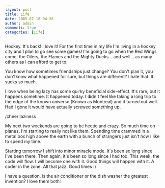 ```yaml
---
layout: post
title: Life
date: 2005-07-18 04:36
author: admin
comments: true
categories: [Life]
---
```

Hockey.  It&apos;s back!  I love it!  For the first time in my life I&apos;m living in a hockey city and I plan to go see some games!  I&apos;m going to go when the Red Wings come, the Oilers, the Flames and the Mighty Ducks... and well... as many others as I can afford to get to.

You know how sometimes friendships just change?  You don&apos;t plan it, you don&apos;tknow what happened for sure, but things are different?  I hate that.  It sucks so much.

I love when being lazy has some quirky beneficial side-effect.  It&apos;s rare, but it happens sometime.  It happened today.  I didn&apos;t feel like taking a long trip to the edge of the known universe (Known as Montreal) and it turned out well.  Had I gone it would have actually screwed something up.

/cheer laziness

My next two weekends are going to be hectic and crazy.  So much time on planes.  I&apos;m starting to really not like them.  Spending time crammed in a metal box high above the earth with a bunch of strangers just isn&apos;t how I like to spend my time.

Starting tomorrow I shift into minor miracle mode.  It&apos;s been so long since I&apos;ve been there.  Then again, it&apos;s been so long since I had too.  This week, the code will flow.  I will become one with it.  Good things will happen with it.  A coder in the zone.  All that jazz.  Good times :)

I have a question, is the air conditioner or the dish washer the greatest invention?  I love them both!
